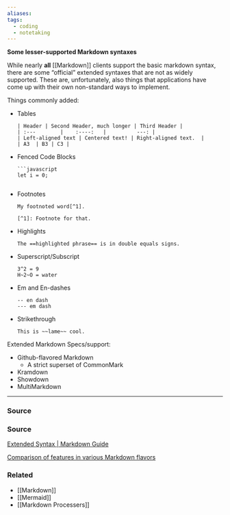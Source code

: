 ```yaml
---
aliases: 
tags:
  - coding
  - notetaking
---
```

**Some lesser-supported Markdown syntaxes**

While nearly **all** [[Markdown]] clients support the basic markdown syntax, there are some “official” extended syntaxes that are not as widely supported. These are, unfortunately, also things that applications have come up with their own non-standard ways to implement.

Things commonly added:

- Tables
    
    ```
    | Header | Second Header, much longer | Third Header |
    | :---        |    :----:   |          ---: |
    | Left-aligned text | Centered text! | Right-aligned text.  |
    | A3  | B3 | C3 |
    ```
    
- Fenced Code Blocks
    
    ```
    ```javascript
    let i = 0;
    ```
    ```
    
- Footnotes
    
    ```
    My footnoted word[^1].
    
    [^1]: Footnote for that.
    ```
    
- Highlights
    
    ```
    The ==highlighted phrase== is in double equals signs.
    ```
    
- Superscript/Subscript
    
    ```
    3^2 = 9
    H~2~O = water
    ```
    
- Em and En-dashes
    
    ```
    -- en dash
    --- em dash
    ```
    
- Strikethrough
    
    ```
    This is ~~lame~~ cool.
    ```
    

Extended Markdown Specs/support:

- Github-flavored Markdown
    - A strict superset of CommonMark
- Kramdown
- Showdown
- MultiMarkdown

---

### Source

### Source

[Extended Syntax | Markdown Guide](https://www.markdownguide.org/extended-syntax/#definition-lists)

[Comparison of features in various Markdown flavors](https://gist.github.com/vimtaai/99f8c89e7d3d02a362117284684baa0f)

### Related
- [[Markdown]] 
- [[Mermaid]] 
- [[Markdown Processers]]